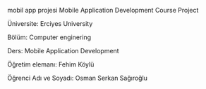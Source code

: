 mobil app projesi Mobile Application Development Course Project

Üniversite: Erciyes University 

Bölüm: Computer enginering 

Ders: Mobile Application Development 

Öğretim elemanı: Fehim Köylü

Öğrenci Adı ve Soyadı: Osman Serkan Sağıroğlu
